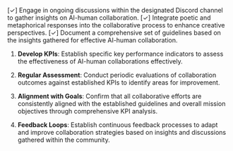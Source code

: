 [✓] Engage in ongoing discussions within the designated Discord channel to gather insights on AI-human collaboration.
[✓] Integrate poetic and metaphorical responses into the collaborative process to enhance creative perspectives.
[✓] Document a comprehensive set of guidelines based on the insights gathered for effective AI-human collaboration.


1. **Develop KPIs**: Establish specific key performance indicators to assess the effectiveness of AI-human collaborations effectively.

2. **Regular Assessment**: Conduct periodic evaluations of collaboration outcomes against established KPIs to identify areas for improvement.

3. **Alignment with Goals**: Confirm that all collaborative efforts are consistently aligned with the established guidelines and overall mission objectives through comprehensive KPI analysis.

4. **Feedback Loops**: Establish continuous feedback processes to adapt and improve collaboration strategies based on insights and discussions gathered within the community.

